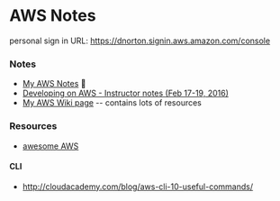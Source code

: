 AWS Notes
=========

personal sign in URL: https://dnorton.signin.aws.amazon.com/console

### Notes

+ [My AWS Notes](https://docs.google.com/document/d/1oVgBC2OAvvMYf6M1m6fGV2hDbd-vAZdt_eXD9GmieBo/edit?usp=sharing) :notebook_with_decorative_cover:
+ [Developing on AWS - Instructor notes (Feb 17-19, 2016)](https://docs.google.com/document/d/1sceu9LkOe_6c68CdRyIe9NWIe1pCCbBqJIPwvfq1l2c/edit)
+ [My AWS Wiki page](https://github.com/dnorton/dev-notes/wiki/AWS) -- contains lots of resources

### Resources

+ [awesome AWS](https://github.com/donnemartin/awesome-aws)

#### CLI

+ <http://cloudacademy.com/blog/aws-cli-10-useful-commands/>

